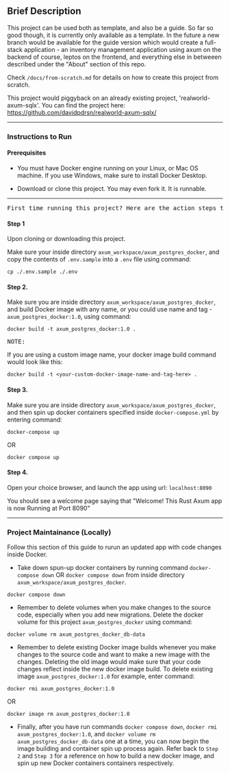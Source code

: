 ## Brief Description

This project can be used both as template, and also be a guide. So far so good though, it is currently only available as a template. In the future a new branch would be available for the guide version which would create a full-stack application - an inventory management application using axum on the backend of course, leptos on the frontend, and everything else in betweeen described under the "About" section of this repo.

Check `/docs/from-scratch.md` for details on how to create this project from scratch.

This project would piggyback on an already existing project, 'realworld-axum-sqlx'. You can find the project here: https://github.com/davidpdrsn/realworld-axum-sqlx/

---

### Instructions to Run

#### Prerequisites

- You must have Docker engine running on your Linux, or Mac OS machine. If you use Windows, make sure to install Docker Desktop.

- Download or clone this project. You may even fork it. It is runnable.

---

<pre>First time running this project? Here are the action steps to follow:</pre>

#### Step 1

Upon cloning or downloading this project.

Make sure your inside directory `axum_workspace/axum_postgres_docker`, and copy the contents of `.env.sample` into a `.env` file using command:

```
cp ./.env.sample ./.env
```

#### Step 2.

Make sure you are inside directory `axum_workspace/axum_postgres_docker`, and build Docker image with any name, or you could use name and tag - `axum_postgres_docker:1.0`, using command:

```
docker build -t axum_postgres_docker:1.0 .
```

<pre>NOTE:</pre> If you are using a custom image name, your docker image build command would look like this:

```
docker build -t <your-custom-docker-image-name-and-tag-here> .
```

#### Step 3.

Make sure you are inside directory `axum_workspace/axum_postgres_docker`, and then spin up docker containers specified inside `docker-compose.yml` by entering command:

```
docker-compose up
```

OR

```
docker compose up
```

#### Step 4.

Open your choice browser, and launch the app using url: `localhost:8090`

You should see a welcome page saying that "Welcome! This Rust Axum app is now Running at Port 8090"

---

### Project Maintainance (Locally)

Follow this section of this guide to rurun an updated app with code changes inside Docker.

- Take down spun-up docker containers by running command `docker-compose down` OR `docker compose down` from inside directory `axum_workspace/axum_postgres_docker`.

```
docker compose down
```

- Remember to delete volumes when you make changes to the source code, especially when you add new migrations. Delete the docker volume for this project `axum_postgres_docker` using command:

```
docker volume rm axum_postgres_docker_db-data
```

- Remember to delete existing Docker image builds whenever you make changes to the source code and want to make a new image with the changes. Deleting the old image would make sure that your code changes reflect inside the new docker image build. To delete existing image `axum_postgres_docker:1.0` for example, enter command:

```
docker rmi axum_postgres_docker:1.0
```

OR

```
docker image rm axum_postgres_docker:1.0
```

- Finally, after you have run commands `docker compose down`, `docker rmi axum_postgres_docker:1.0`, and `docker volume rm axum_postgres_docker_db-data` one at a time, you can now begin the image building and container spin up process again.
  Refer back to `Step 2` and `Step 3` for a reference on how to build a new docker image, and spin up new Docker containers containers respectively.
